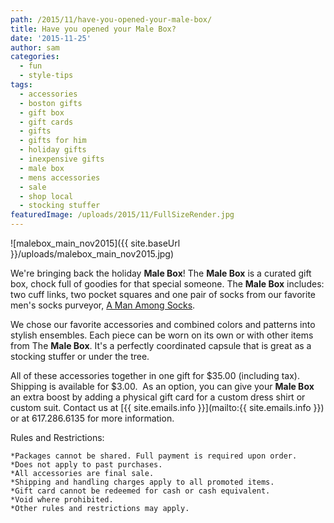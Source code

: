 ```yaml
---
path: /2015/11/have-you-opened-your-male-box/
title: Have you opened your Male Box?
date: '2015-11-25'
author: sam
categories:
  - fun
  - style-tips
tags:
  - accessories
  - boston gifts
  - gift box
  - gift cards
  - gifts
  - gifts for him
  - holiday gifts
  - inexpensive gifts
  - male box
  - mens accessories
  - sale
  - shop local
  - stocking stuffer
featuredImage: /uploads/2015/11/FullSizeRender.jpg
---
```

![malebox_main_nov2015]({{ site.baseUrl }}/uploads/malebox_main_nov2015.jpg)

We're bringing back the holiday **Male Box**! The **Male Box** is a curated gift box, chock full of goodies for that special someone. The **Male Box** includes: two cuff links, two pocket squares and one pair of socks from our favorite men's socks purveyor, [A Man Among Socks](https://amanamongsocks.com/).

We chose our favorite accessories and combined colors and patterns into stylish ensembles. Each piece can be worn on its own or with other items from The **Male Box**. It's a perfectly coordinated capsule that is great as a stocking stuffer or under the tree.

All of these accessories together in one gift for $35.00 (including tax). Shipping is available for $3.00.  As an option, you can give your **Male Box** an extra boost by adding a physical gift card for a custom dress shirt or custom suit. Contact us at [{{ site.emails.info }}](mailto:{{ site.emails.info }}) or at 617.286.6135 for more information.

Rules and Restrictions:

	*Packages cannot be shared. Full payment is required upon order.
	*Does not apply to past purchases.
	*All accessories are final sale.
	*Shipping and handling charges apply to all promoted items.
	*Gift card cannot be redeemed for cash or cash equivalent.
	*Void where prohibited.
	*Other rules and restrictions may apply.